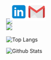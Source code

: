 <div style="display: flex; position: relative;">
  <img src="./GitHub-Banner.png">
  <div style="display: flex; position: absolute; bottom: 10px; left: 10px">
    <img src="./linkedin.png" href="https://www.linkedin.com/in/jasonchristopher24/" style="cursor: pointer;" onClick="https://www.linkedin.com/in/jasonchristopher24/">
    <img src="./gmail.png" href="jchristopher2448@gmail.com" style="cursor: pointer;"/>
  </div>
</div>
<img src="https://visitor-badge.glitch.me/badge?page_id=jason-christopher&left_color=black&right_color=blue">

![Top Langs](https://github-readme-stats.vercel.app/api/top-langs/?username=jason-christopher&layout=compact&theme=radical&langs_count=8)

![Github Stats](https://github-readme-stats.vercel.app/api?username=jason-christopher&theme=radical)
